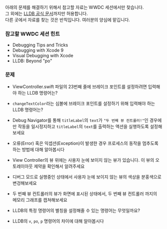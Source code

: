 아래의 문제를 해결하기 위해서 참고할 자료는 WWDC 세션에서만 찾습니다.   
그 외에는 [LLDB 공식 문서](https://lldb.llvm.org/)까지만 허용합니다.  
다른 곳에서 자료를 찾는 것은 반칙입니다. 여러분의 양심에 맡깁니다.

### 참고할 WWDC 세션 힌트

* Debugging Tips and Tricks
* Debugging with Xcode 9
* Visual Debugging with Xcode
* LLDB: Beyond "po"



### 문제

- ViewController.swift 파일의 23번째 줄에 브레이크 포인트를 설정하려면 입력해야 하는 LLDB 명령어는? 
- `changeTextColor`라는 심볼에 브레이크 포인트를 설정하기 위해 입력해야 하는 LLDB 명령어는? 

- Debug Navigator를 통해 `titleLabel`의 `text`가 `"두 번째 뷰 컨트롤러!"`인 경우에만 작동을 일시정지하고 `titleLabel`의 `text`를 출력하는 액션을 실행하도록 설정해보세요
- 오류(Error) 혹은 익셉션(Exception)이 발생한 경우 프로세스의 동작을 멈추도록 하는 방법에 대해 알아봅시다
- View Controller의 뷰 위에는 사용자 눈에 보이지 않는 뷰가 있습니다. 이 뷰의 오토레이아웃 제약을 확인해서 알려주세요
- 디버그 모드로 실행중인 상태에서 사용자 눈에 보이지 않는 뷰의 색상을 분홍색으로 변겅해보세요
- 두 번째 뷰 컨트롤러의 뷰가 화면에 표시된 상태에서, 두 번째 뷰 컨트롤러 까지의 메모리 그래프를 캡쳐해보세요
- LLDB의 특정 명령어의 별칭을 설정해줄 수 있는 명령어는 무엇일까요?
- LLDB의 `v`, `po`, `p` 명령어의 차이에 대해 알아봅시다
